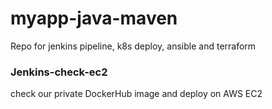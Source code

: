 # myapp-java-maven
Repo for jenkins pipeline, k8s deploy, ansible and terraform

### Jenkins-check-ec2
check our private DockerHub image and deploy on AWS EC2
